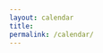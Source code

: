 ```yaml
---
layout: calendar
title: 
permalink: /calendar/
---
```



<script src='https://unpkg.com/@fullcalendar/core@4.3.1/main.min.js'></script>


<link href='https://unpkg.com/@fullcalendar/core@4.3.1/main.min.css' rel='stylesheet' />
<link href='https://unpkg.com/@fullcalendar/daygrid@4.3.0/main.min.css' rel='stylesheet' />
<link href='https://unpkg.com/@fullcalendar/list@4.3.0/main.min.css' rel='stylesheet' />

<script src='https://unpkg.com/@fullcalendar/daygrid@4.3.0/main.min.js'></script>
<script src='https://unpkg.com/@fullcalendar/list@4.3.0/main.min.js'></script>
<script src='https://unpkg.com/@fullcalendar/google-calendar@4.3.0/main.min.js'></script>

<style>

#calendarContainer {
  width: 800px;
  height: 450px;
}

.fc-scroller {
  height: auto !important;
}

.fc-head .fc-widget-header {
  margin-right: 0 !important;
}

.fc-scroller {
  overflow: visible !important;
}

.fc-today {
    background: #FFF !important;
    border: none !important;
    border-top: 1px solid #ddd !important;
    font-weight: bold;
} 
</style>

  <script>

  document.addEventListener('DOMContentLoaded', function() {
    var calendarEl = document.getElementById('calendar');

    var calendar = new FullCalendar.Calendar(calendarEl, {
      plugins: [ 'dayGrid', 'googleCalendar' ],
      header: {
        left: 'prev',
        center: 'title',
        right: 'next today' 
      },
      firstDay: 1,
      hiddenDays: [0,6],
      

      displayEventTime: false, // don't show the time column in list view
      googleCalendarApiKey: 'AIzaSyCcN07bgoXITC7FBY7mq5mnYVR05fIUh9k',
      events: 'cf96q2jcqhgh2jh5rt0rc49jns@group.calendar.google.com',
      eventColor: '#808080',
      eventTextColor: '#FFFFFF',

      eventClick: function(arg) {

        // opens events in a popup window
        window.open(arg.event.url, '_blank', 'width=700,height=600');

        // prevents current tab from navigating
        arg.jsEvent.preventDefault();
      }

    });

    calendar.render();
  });

</script>


<div id="calendarContainer">
  <div id="calendar"></div>
</div>
